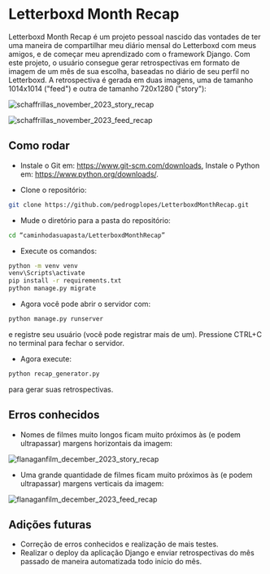 # Letterboxd Month Recap
Letterboxd Month Recap é um projeto pessoal nascido das vontades de ter uma maneira de compartilhar meu diário mensal do Letterboxd com meus amigos, e de começar meu aprendizado com o framework Django. Com este projeto, o usuário consegue gerar retrospectivas em formato de imagem de um mês de sua escolha, baseadas no diário de seu perfil no Letterboxd. A retrospectiva é gerada em duas imagens, uma de tamanho 1014x1014 ("feed") e outra de tamanho 720x1280 ("story"): 

![schaffrillas_november_2023_story_recap](https://github.com/pedrogplopes/LetterboxdMonthRecap/assets/93411648/cb43231a-4b2c-4f46-8382-9fb1635d3be9)


![schaffrillas_november_2023_feed_recap](https://github.com/pedrogplopes/LetterboxdMonthRecap/assets/93411648/43309646-4ecf-4deb-a3a2-bc07b15ff7bc)


## Como rodar

* Instale o Git em: https://www.git-scm.com/downloads, Instale o Python em: https://www.python.org/downloads/.

* Clone o repositório:

```bash
git clone https://github.com/pedrogplopes/LetterboxdMonthRecap.git
```
* Mude o diretório para a pasta do repositório:

```bash
cd “caminhodasuapasta/LetterboxdMonthRecap”
```

* Execute os comandos:

```bash
python -m venv venv
venv\Scripts\activate
pip install -r requirements.txt
python manage.py migrate
```

* Agora você pode abrir o servidor com:

```bash
python manage.py runserver
```

e registre seu usuário (você pode registrar mais de um). Pressione CTRL+C no terminal para fechar o servidor.

* Agora execute:

```bash
python recap_generator.py
```

para gerar suas retrospectivas.


## Erros conhecidos

* Nomes de filmes muito longos ficam muito próximos às (e podem ultrapassar) margens horizontais da imagem:

![flanaganfilm_december_2023_story_recap](https://github.com/pedrogplopes/LetterboxdMonthRecap/assets/93411648/eb93816b-e353-4d4a-8bf8-a4eb33d15ac6)


* Uma grande quantidade de filmes ficam muito próximos às (e podem ultrapassar) margens verticais da imagem:

![flanaganfilm_december_2023_feed_recap](https://github.com/pedrogplopes/LetterboxdMonthRecap/assets/93411648/70f67809-ea5d-4acf-ae26-5d4c041cfac0)


## Adições futuras

* Correção de erros conhecidos e realização de mais testes.
* Realizar o deploy da aplicação Django e enviar retrospectivas do mês passado de maneira automatizada todo início do mês.
